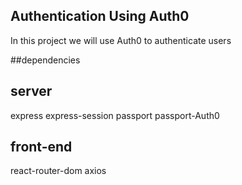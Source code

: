 ## Authentication Using Auth0

In this project we will use Auth0 to authenticate users


##dependencies

server
------------
express
express-session
passport 
passport-Auth0


front-end
----------
react-router-dom
axios
